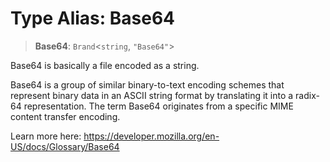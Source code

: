 # Type Alias: Base64

> **Base64**: `Brand`\<`string`, `"Base64"`\>

Base64 is basically a file encoded as a string.

Base64 is a group of similar binary-to-text encoding schemes that represent binary data in an ASCII string format by translating it into a radix-64 representation. The term Base64 originates from a specific MIME content transfer encoding.

Learn more here: https://developer.mozilla.org/en-US/docs/Glossary/Base64
